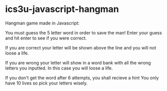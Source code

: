 # ics3u-javascript-hangman
Hangman game made in Javascript:

You must guess the 5 letter word in order to save the man!
Enter your guess and hit enter to see if you were correct.

If you are correct your letter will be shown above the line and you will not loose a life.

If you are wrong your letter will show in a word bank with all the wrong letters you inputted. In this case you will loose a life.

If you don't get the word after 6 attempts, you shall recieve a hint
You only have 10 lives so pick your letters wisely.